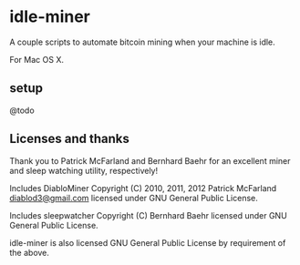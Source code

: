 # idle-miner

A couple scripts to automate bitcoin mining when your machine is idle.

For Mac OS X.

## setup

@todo

## Licenses and thanks

Thank you to Patrick McFarland and Bernhard Baehr for an excellent miner and sleep watching utility, respectively!

Includes DiabloMiner Copyright (C) 2010, 2011, 2012 Patrick McFarland <diablod3@gmail.com> licensed under GNU General Public License.

Includes sleepwatcher Copyright (C) Bernhard Baehr licensed under GNU General Public License.

idle-miner is also licensed GNU General Public License by requirement of the above.
